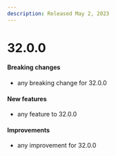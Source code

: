 ```yaml
---
description: Released May 2, 2023
---
```


# 32.0.0
#### Breaking changes

  * any breaking change for 32.0.0

#### New features

  * any feature to 32.0.0

#### Improvements

  * any improvement for 32.0.0

